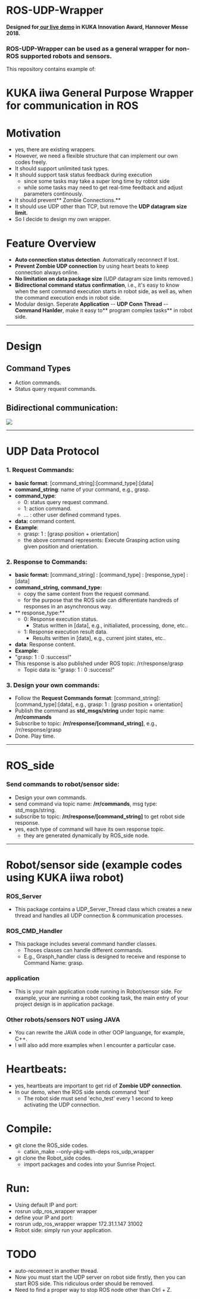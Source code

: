 # ROS-UDP-Wrapper
**Designed for[ our live demo](https://www.youtube.com/watch?v=aLcw73dt_Oo " our live demo") in KUKA Innovation Award, Hannover Messe 2018.**

### ROS-UDP-Wrapper can be used as a general wrapper for non-ROS supported robots and sensors.

This repository contains example of:
# KUKA iiwa General Purpose Wrapper for communication in ROS

# Motivation
+ yes, there are existing wrappers.
+ However, we need a flexible structure that can implement our own codes freely.
+ It should support unlimited task types.
+ It should support task status feedback during execution
  + since some tasks may take a super long time by robtot side
  + while some tasks may need to get real-time feedback and adjust parameters continously.
+ It should prevent** Zombie Connections.**
+ It should use UDP other than TCP, but remove the **UDP datagram size limit.**
+ So I decide to design my own wrapper.


# Feature Overview
+ **Auto connection status detection**. Automatically reconnect if lost.
+ **Prevent Zombie UDP connection** by using heart beats to keep connection always online.
+ **No limitation on data package size** (UDP datagram size limits removed.)
+ **Bidirectional command status confirmation**, i.e., it's easy to know when the sent command execution starts in robot side, as well as, when the command execution ends in robot side.
+ Modular design. Seperate **Application**  -- **UDP Conn Thread** -- **Command Hanlder**, make it easy to** program complex tasks** in robot side.
----
# Design
## Command Types
+ Action commands.
+ Status query request commands.

## Bidirectional communication:
![](https://docs.google.com/drawings/d/snXYFKYB8wUKxz2zUzfQW_A/image?parent=e/2PACX-1vQkqbOY70SvV1cIwyy_BNk9uIMPHxMqaHk8rj7xJJIef7wKf72bSKkvI3XSO3PcLTBzsnpqDRdiZpjx&rev=410&h=195&w=624&ac=1)

----
# UDP Data Protocol
### 1. Request Commands:
+ **basic format**: \[command_string]:[command_type]:[data]
+ **command_string**: name of your command, e.g., grasp.
+ **command_type**:
  + 0: status query request command.
  + 1: action command.
  + ... : other user defined command types.
+ **data:** command content.
+ **Example**:
  + grasp: 1 : [grasp position + orientation]
  + the above command represents: Execute Grasping action using given position and orientation.
  
### 2. Response to Commands:
+ **basic format:** \[command_string] : [command_type] : [response_type] : [data]
+ **command_string, command_type:**
  + copy the same content from the request command.
  + for the purpose that the ROS side can differentiate handreds of responses in an asynchronous way.
+ ** response_type:**
  + 0: Response execution status.
    + Status written in [data], e.g., initialiated, processing, done,  etc..
  + 1: Response execution result data. 
    + Results written in [data], e.g., current joint states, etc..
+ **data**: Response content.
+ **Example:**
 + "grasp: 1 : 0 :success!"
 + This response is also published under ROS topic: /rr/response/grasp
    + Topic data is: "grasp: 1 : 0 :success!"

### 3. Design your own commands:
+  Follow the **Request Commands format**: \[command_string]:[command_type]:[data], e.g., grasp: 1 : [grasp position + orientation]
+ Publish the command as **std_msgs/string** under topic name: **/rr/commands**
+ Subscribe to topic: **/rr/response/[command_string]**, e.g., /rr/response/grasp
+ Done. Play time.


----

# ROS_side
### Send commands to robot/sensor side:
+ Design your own commands.
+ send command via topic name: **/rr/commands**, msg type: std_msgs/string.
+ subscribe to topic:  **/rr/response/[command_string]** to get robot side response.
+ yes, each type of command will have its own response topic.
  + they are generated dynamically by ROS_side node.

---


# Robot/sensor side (example codes using KUKA iiwa robot)
### ROS_Server
+ This package contains a UDP_Server_Thread class which creates a new thread and handles all UDP connection & communication processes.

### ROS_CMD_Handler
+ This package includes several command handler classes.
  + Thoses classes can handle different commands.
  + E.g., Grasph_handler class is designed to receive and response to Command Name: grasp.
  
### application
+ This is your main application code running in Robot/sensor side. For example, your are running a robot cooking task, the main entry of your project design is in application package.

### Other robots/sensors NOT using JAVA
+ You can rewrite the JAVA code in other OOP languange, for example, C++.
+ I will also add more examples when I encounter a particular case.

# Heartbeats:
+ yes, heartbeats are important to get rid of **Zombie UDP connection**. 
+ In our demo, when the ROS side sends command 'test'
  + The robot side must send 'echo_test' every 1 second to keep activating the UDP connection.

# Compile:
+ git clone the ROS_side codes.
  + catkin_make --only-pkg-with-deps ros_udp_wrapper
+ git clone the Robot_side codes.
  + import packages and codes into your Sunrise Project.

# Run:
+ Using default IP and port:
 + rosrun udp_ros_wrapper wrapper
+ define your IP and port:
 + rosrun udp_ros_wrapper wrapper 172.31.1.147 31002
+ Robot side: simply run your application.

# TODO
+ auto-reconnect in another thread.
+ Now you must start the UDP server on robot side firstly, then you can start ROS side. This ridiculous order should be removed.
+ Need to find a proper way to stop ROS node other than Ctrl + Z.
